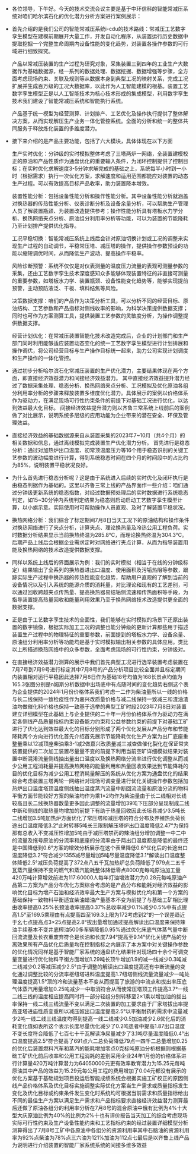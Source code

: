 - 各位领导，下午好。今天的技术交流会议主要是基于中环信科的智能常减压系统对咱们哈尔滨石化的优化潜力分析方案进行案例展示：
- 首先介绍的是我们公司的智能常减压系统i-cdu的技术路线：常减压工艺数字孪生模型在建模前期展开大量工作，开发自动化程序，从装置运行历史数据中提取挖掘一个完整生命周期内设备性能的变化趋势，对装置各操作参数的可行域进行细致探究。
  
  产品以常减压装置的生产过程为研究对象，采集装置三到四年的工业生产大数据作为基础数据源，经一系列的数据处理、数据挖掘、数据增强等步骤，全方面考虑现场约束、关联及规则等从数据本身到典型工况的映射关系，完成工况扩展并生成百万级的工况大数据库，以此作为人工智能建模的根基。装置工艺数字孪生模型正是以人工智能技术为核心技术形成的集成模型，利用数字孪生技术我们建设了智能常减压系统和智能执行系统。
  
  产品基于统一模型为经营测算、计划排产、工艺优化及操作执行提供了整体解决方案，从而实现解压生产业务一体化管控系统。全面的分析和统一的整体共同服务于释放炼化装置的多维度潜力。
- 接下来介绍的是产品主要功能，包括了六大模块，具体体现在以下方面
  
  生产实时优化：分钟级的实时模拟整体考虑了三塔两炉一网络，全装置建模校正的原油和产品性质作为通盘优化的重要输入条件，为闭环控制提供了控制目标；在实时优化求解速度3-5分钟求解完成的基础之上，系统每半小时到一小时（根据需求）执行一次优化方案，求解速度和适用范围都能应对装置的动态生产过程。可以有效提高目标产品收率，助力装置降本增效。
  
  装置性能分析：包括设备性能分析和操作性能分析。其中设备性能分析就涵盖对换热器的传热性能分析、仪表诊断分析及设备余量分析，可以帮助生产管理人员了解装置瓶颈、为装置改造提供参考；操作性能分析具有塔板水力学分析、换热网络夹点分析、原油组分利用率分析等功能，可以为装置的节能降耗乃至计划排产提供优化指导。
  
  工况平稳切换：智能常减压系统上线后会针对原油切换计划或工况的调整来实现生产过程的自动调节，平稳常压塔、减压塔的操作，提供操作参数预设的功能以缩短调优时间，从而降低生产波动、提高操作平稳率。
  
  风险诊断预警：系统不仅仅是对仪表测量的温度压力流量的表观可测量参数的采集，还由工艺数字孪生技术深度感知众多能够体现装置特征的非直接可测量的重要参数，如塔板水力学、装置瓶颈、设备性能变化趋势等，能够实现提前预警，主动预防液泛、干板、填料结焦等风险。
  
  决策数据支撑：咱们的产品作为决策分析工具，可以分析不同的经营目标、原油结构、工艺参数和产品指标对侧线收率的影响，为科学决策提供数据支撑；同时也可作为方案测算工具，提供装置工艺参数的灵敏度分析，为操作调整提供数据支撑。
  
  经营计划优化：在常减压装置智能化技术改造完成后，企业的计划部门和生产部门同时利用能够适应装置动态变化的统一工艺数字孪生模型进行计划排展和操作调优，将公司经营目标与生产操作目标统一起来，助力公司实现计划调度和生产操作的一体化管控。
- 通过初步分析哈尔滨石化常减压装置的生产优化潜力，主要结果体现在两个方面，即直接经济效益潜力和间接经济效益潜力。
  其中直接经济效益提升潜力经过了数据采集处理、稳态分析、换热网络夹点分析、工况模拟及优化原油各组分利用率分析的步骤来释放装置多维度优化潜力。具体展示的案例以价格体系作为驱动力，在满足现场可行性约束条件的前提下对基础工况进行优化，以达到效益最大化目标。
  间接经济效益提升潜力则以齐鲁三常系统上线前后的案例做了对比展示，说明系统多层级的应用功能为企业带来的潜在安全、环保及管理效益。
- 直接经济效益的基础数据源来自从装置采集的2023年7~10月（共4个月）的相关数据和信息，通过离线模拟完成装置生产优化潜力分析。
  首先进行是稳态分析：通过对加热炉出口温度、初常顶温度压力等16个用于稳态识别的关键工艺参数的波动幅度进行计算，得到系统稳态时间在四个月的时间段中的占比约为85%，说明装置平稳状况良好。
- 为什么首先进行稳态分析呢？这是由于系统进入后续的实时优化及闭环执行是由稳态判据作为基础的。这里以齐鲁三常上线的产品界面作一些介绍：咱们通过分钟级更新系统的稳态指数，对经过数据预处理后的实时数据进行系统稳态判定，如15~30分钟内系统判定结果为稳态则启动启动工艺数字孪生模型计算，以小旗示意。实际使用时可帮助操作人员直观、及时了解装置平稳状况。
- 换热网络分析：我们综合了标定期间7月8日当天工况下的原油结构和操作条件对换热网络进行了夹点分析，计算夹点、理论换热量及冷热公用工程负荷。实时数据分析结果显示当前换热终温为285.8℃，而理论换热终温为304.3℃。
  后期产品上线后会根据企业需求定时对网络进行夹点计算，从而为指导装置用能及换热网络的技术改造提供数据支撑。
- 同样以系统上线后的界面展示为例：我们的实时模拟（相当于在线的分钟级标定）结果输出了全系列的换热器进出口温度、使用面积及污垢热阻等参数，跟踪实际生产过程中换热器的传热性能变化趋势，帮助用户直观的了解到当前的设备情况以及引入系统的能源介质的消耗量，对比理论和现有的工艺差别，可以通过回收跨越夹点传热量、提高换热器易结垢侧流速和传热面积等手段，为指导装置提高热量回收和能量利用效果乃至于换热网络技术改造提供更全面的数据支撑。
- 正是由于工艺数字孪生技术的全面性，我们能够在实时模拟的场景下还原出装置的数字镜像，根据实际加工工况的调整也能分钟级的更新计算那些用于描述装置生产过程中的物理特征的重要参数，前面提到的塔板水力学、设备余量、原油组分利用率分析等功能均是基于实时模拟输出相关参数的具体应用。类比以上所描述换热网络中的众多参数，全面考虑现场的可行性约束，分钟级对。
- 在直接经济效益潜力测算的展示中我们首先典型工况进行选举装置考虑装置在7月7号到7月9号进行标定其中7月8号的产品分析项目比较全面并且标定期间内装置相对运行平稳因此选择7月8日作为基础18号均值为168长景点均值为165.3张图分别是n姆斯分析数据中出场底中有点随时间的变化趋势右侧这个表为企业提供的2024年1月份价格体系我们考虑一二作为柴油量所以一线的价格与长二线保持一致检疫性作为嘉兴改质量价格与减二线保持一致减三和渣油渣油均做催化料价格也保持一致基于选举的典型工矿时段2023年7月8日对装置建立详细模型在此基础上与企业提供的二十年一月份价格体系作为驱动力在满足各侧线产品质量指标约束设备能力约束和公益参数约束的前提下对基础工矿进行了优化达到效益最大化的目标分别形成了两个优化发展从产品分布和节能降耗两个方向进行优化首先介绍首先展示节能降耗优化生产方案为出厂底座重整量乘以12减顶座柴油乘3-1减2做嘉兴改质量减三减查做催化裂化在保证常夹装置提供的二次加工装置尽量量不变的前提下利用当前空旷详细模拟结果对装置中断混淆流量侧线抽出量出口温度以及换热网络分流率进行优化调整从而减少公用工程消耗量并提高换热网络的能量利用和热量回收效果达到节能降耗的目的优化目标为减少公用工程消耗量解压的系统从优化方案为通盘优化的结果综合考虑装置三塔两轮一网络针对现场可调变量进行优化关键操作参数包括加热炉出口温度塔顶温度侧线抽出温度蒸汽流量中断回流流量和原油分流的物料平衡方面节能较好方案的柴油均作为乘1×2均作为柴油量由于长二线相对长线较高且长二线换热器数量更多因此调整的流量增加39吨下压部分呈现制成二线中断和侧线的取热量均增加的前提下有助于热量回收因此长垣县减少3.5吨长二线增加3.5吨加热炉方面优化了常压塔和减压塔的符合分布及养殖热负荷长途出口温度降低3.2°此时转移5吨长三限制解压塔炉出口温度降低2.47°为保持那有总收入不变减压性增加5吨由于减压塔禁药的辣油组分增加调整一中二中的流量及拖号原油的分流率和底座的分流率由于两出口温度都是降低的最终还是中国降低到0.6°方案的增效分析展示在这个表里降低0.6°优化后的长途出口温度降低3.2°符合减少1355减尽量增加5吨尽量温度降低3.1°解读出口温度整体降低2.5°减压负荷提高了372点八五千瓦加热炉总负荷降低了979点二五千瓦蒸汽量保持不变的燃气和蒸汽能耗整体降低零点8000克每吨原油加工量420万吨计算增效前进为117:60000人每年灯油增效潜力为0.28元每吨原油产品第二方案为产品分布优化方案综合考虑的是产品分布和能耗对经济效益的影响优化目标为增产石油和经济效率最大生产方案与模拟优化均和第一个方案的基础保持一致物料平衡适宜柴油蜡油产量基本不变为前提了与基础工矿相比理由收率提高0.25%长颈油收率提高0.37%总收率减少0.1%减少0.5%中有点提高1.5°至169.5乘理由有点提高四至169.3上限为172考虑到2°的一个误差趋近于幺七点提高点3×25点提高2.8°拔出量增加通过提高解读出口温度来保持辣油手续基本不变井底榨油500多车辆降低0.95%通过优化床底气体蒸气量中断回流流量及长衣重废弃符合是长油和长度7.94°提高至9.14°优化关键产品的分离效果所有产品优化后质量均在控制指标之内展示了本方案中对关键操作参数的优化情况同样是基于智能厂家系统的通盘优化结果针对现场四十余个可调变量变量进行优化物料平衡方面增加1.29吨长顶牛增加1.9的减一线减少0.3吨减二线减少0.2等减压减少2.5°由于调整的解读出口温度提高还有中断流量的变化通过调整比较的分流率枢纽塔进料温度提高1.7纽塔侧线流量流量减少一吨处理温度提高1.5°顶的冷和流量基本不变从而提高了旅游的中流点和拔出率压底气体蒸汽用量增加0.25吨减少一中取消符合从而使常压塔顶工作提高3.7°一线二线三线的温度相应提高同时将一部分轻组分别转移至2×1乘以增加油的拔出率保持一线二线三线流量不变以满足二次装置的加工要求由于厂家塔拔出率提高亚塔进庙性质变重所以减压奴出口温度提高2.5°以平衡耐药的需求中流量减少2吨一线二线三线温度均得到提高一线二线减少0.5加油减少2.6优化后的消耗变化值如表所这个表示长度尽量优化减少了0.2吨患者中提高1.87出口温度不变长度符合降低了七百七十千瓦解读净尿量减少了3.1吨尽量温度降低0.4°出口温度提高2.5°符合提高了691点六二总负荷降低79点一四千二总量增加0.25的优化后装置燃料汽车和蒸汽的能耗增加零点0克标吨原油分析根据则根据基础工矿优化前后收率和公用工程消耗的差别采用企业24年1月份的价格体系进行计算量420万吨计算潜力为64050000元更有效率教育潜力为15.25元每吨原油其中产品的效益为15.29元每公用工程的费用增加了0.04元都没有展示的优化方案基于基础规划项目投运后智能成绩系统会根据实施工矿校正的原因侧线产品价格体系及优化目标实施调整实际优化方案当生产需求或质量指标发生变化及优化目标或约束条件发生变化时系统均可根据当前需求和质量指标给出不同的最佳生产方案以满足生产需求和产品指标要求直接经济效益潜力测算最后还做了原油各组分的利用率分析在7月8号的混合原油中俄有比例为4%十大型大庆原油比例为40%的比例为2%十也有评价报告当天加工的综合考虑现场实际可行性约束及生产设备性能约束和工艺指标约束的经过装置详细模型分析测算得出了7月8号工矿中各原油中各组分的资源利用率其中石脑油的资源利用率为92%点柴油为78%点三六油为121%加油为112点七最后是以齐鲁上线产品为说明进行介绍装置的智能厂家系统系统的间接多维多效益